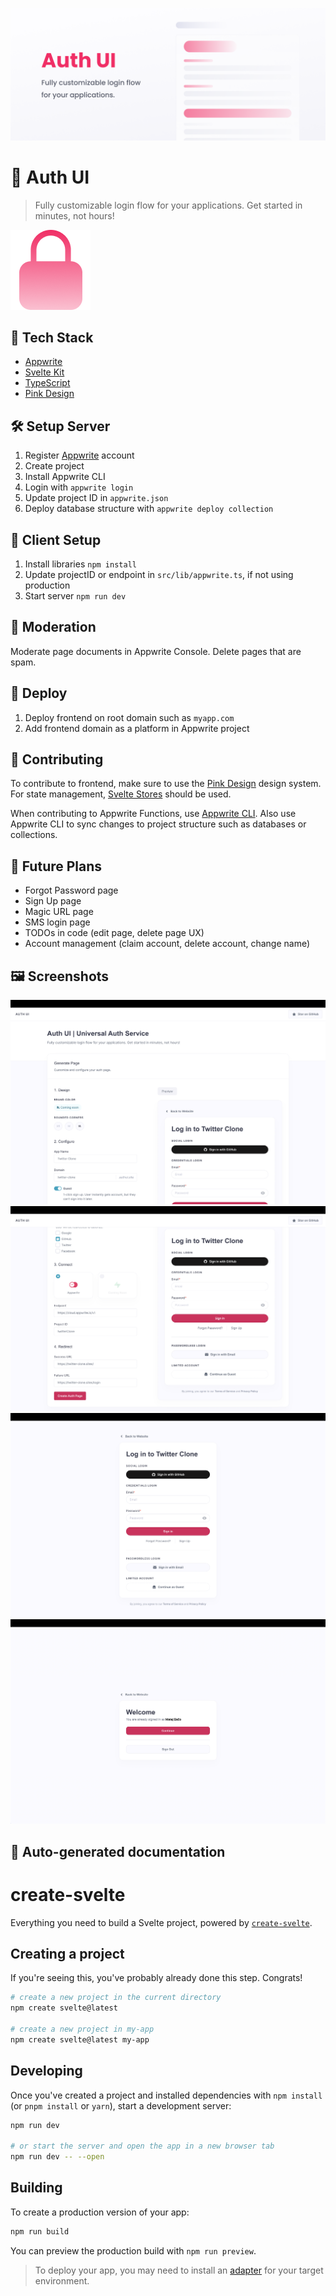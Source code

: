 ![Cover](static/cover.png)

# 🔐 Auth UI

> Fully customizable login flow for your applications. Get started in minutes, not hours!

![Almost Icon](static/favicon.png)

## 🧰 Tech Stack

- [Appwrite](https://appwrite.io/)
- [Svelte Kit](https://kit.svelte.dev/)
- [TypeScript](https://www.typescriptlang.org/)
- [Pink Design](https://pink.appwrite.io/)

## 🛠️ Setup Server

1. Register [Appwrite](https://cloud.appwrite.io/) account
2. Create project
3. Install Appwrite CLI
4. Login with `appwrite login`
5. Update project ID in `appwrite.json`
6. Deploy database structure with `appwrite deploy collection`

## 👀 Client Setup

1. Install libraries `npm install`
2. Update projectID or endpoint in `src/lib/appwrite.ts`, if not using production
3. Start server `npm run dev`

## 🚨 Moderation

Moderate page documents in Appwrite Console. Delete pages that are spam.

## 🚀 Deploy

1. Deploy frontend on root domain such as `myapp.com`
2. Add frontend domain as a platform in Appwrite project

## 🤝 Contributing

To contribute to frontend, make sure to use the [Pink Design](https://pink.appwrite.io/) design system. For state management, [Svelte Stores](https://svelte.dev/tutorial/writable-stores/) should be used.

When contributing to Appwrite Functions, use [Appwrite CLI](https://appwrite.io/docs/command-line). Also use Appwrite CLI to sync changes to project structure such as databases or collections.

## 🔮 Future Plans

- Forgot Password page
- Sign Up page
- Magic URL page
- SMS login page
- TODOs in code (edit page, delete page UX)
- Account management (claim account, delete account, change name)

## 🖼️ Screenshots

![Screenshot](docs/ss1.png)
![Screenshot](docs/ss2.png)
![Screenshot](docs/ss3.png)
![Screenshot](docs/ss4.png)

## 🤖 Auto-generated documentation
# create-svelte

Everything you need to build a Svelte project, powered by [`create-svelte`](https://github.com/sveltejs/kit/tree/master/packages/create-svelte).

## Creating a project

If you're seeing this, you've probably already done this step. Congrats!

```bash
# create a new project in the current directory
npm create svelte@latest

# create a new project in my-app
npm create svelte@latest my-app
```

## Developing

Once you've created a project and installed dependencies with `npm install` (or `pnpm install` or `yarn`), start a development server:

```bash
npm run dev

# or start the server and open the app in a new browser tab
npm run dev -- --open
```

## Building

To create a production version of your app:

```bash
npm run build
```

You can preview the production build with `npm run preview`.

> To deploy your app, you may need to install an [adapter](https://kit.svelte.dev/docs/adapters) for your target environment.

